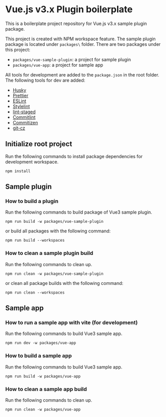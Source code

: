 # Vue.js v3.x Plugin boilerplate

This is a boilerplate project repository for Vue.js v3.x sample plugin package.

This project is created with NPM workspace feature. The sample plugin package is located under `packages\` folder.
There are two packages under this project:

- `packages/vue-sample-plugin`: a project for sample plugin
- `packages/vue-app`: a project for sample app

All tools for development are added to the `package.json` in the root folder.
The following tools for dev are added:

- [Husky](https://typicode.github.io/husky/)
- [Prettier](https://prettier.io/)
- [ESLint](https://eslint.org/)
- [Stylelint](https://stylelint.io/)
- [lint-staged](https://github.com/okonet/lint-staged)
- [Commitlint](https://commitlint.js.org/)
- [Commitizen](https://commitizen-tools.github.io/commitizen/)
- [git-cz](https://github.com/streamich/git-cz)

## Initialize root project

Run the following commands to install package dependencies for development workspace.

```shell
npm install
```

## Sample plugin

### How to build a plugin

Run the following commands to build package of Vue3 sample plugin.

```shell
npm run build -w packages/vue-sample-plugin
```

or build all packages with the following command:

```shell
npm run build --workspaces
```

### How to clean a sample plugin build

Run the following commands to clean up.

```shell
npm run clean -w packages/vue-sample-plugin
```

or clean all package builds with the following command:

```shell
npm run clean --workspaces
```

## Sample app

### How to run a sample app with vite (for development)

Run the following commands to build Vue3 sample app.

```shell
npm run dev -w packages/vue-app
```

### How to build a sample app

Run the following commands to build Vue3 sample app.

```shell
npm run build -w packages/vue-app
```

### How to clean a sample app build

Run the following commands to clean up.

```shell
npm run clean -w packages/vue-app
```
